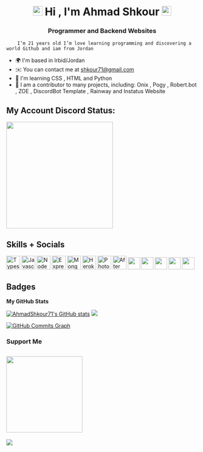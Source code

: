
<h1 align="center"><img src="https://media.giphy.com/media/hvRJCLFzcasrR4ia7z/giphy.gif" width="25px">  Hi , I'm Ahmad Shkour <img src="https://media.giphy.com/media/hvRJCLFzcasrR4ia7z/giphy.gif" width="25px"> </h1>
<h3 align="center">Programmer and Backend Websites</h3>

        I’m 21 years old I’m love learning programming and discovering a world Github and iam from Jordan
* 🌍  I'm based in Irbid/Jordan
* ✉️  You can contact me at [shkour71@gmail.com](mailto:shkour71@gmail.com)
* 🧠  I'm learning CSS , HTML and Python
* 🤝  I am a contributor to many projects, including: Onix , Pogy , Robert.bot , ZOE , DiscordBot Template , Rainway and Instatus Website
 
## My Account Discord Status: 
 <img src="https://lanyard-profile-readme.vercel.app/api/685868171755913293?borderRadius=20px&hideBadges=false" height="280">
 
## Skills + Socials
<p align="left">
<a href="https://www.typescriptlang.org/" target="_blank" rel="noreferrer"><img src="https://raw.githubusercontent.com/danielcranney/readme-generator/main/public/icons/skills/typescript-colored.svg" width="36" height="36" alt="Typescript" /></a>
<a href="https://developer.mozilla.org/en-US/docs/Web/JavaScript" target="_blank" rel="noreferrer"><img src="https://raw.githubusercontent.com/danielcranney/readme-generator/main/public/icons/skills/javascript-colored.svg" width="36" height="36" alt="Javascript" /></a>
<a href="https://nodejs.org/en/" target="_blank" rel="noreferrer"><img src="https://raw.githubusercontent.com/danielcranney/readme-generator/main/public/icons/skills/nodejs-colored.svg" width="36" height="36" alt="NodeJS" /></a>
<a href="https://expressjs.com/" target="_blank" rel="noreferrer"><img src="https://raw.githubusercontent.com/danielcranney/readme-generator/main/public/icons/skills/express-colored.svg" width="36" height="36" alt="Express" /></a>
<a href="https://www.mongodb.com/" target="_blank" rel="noreferrer"><img src="https://raw.githubusercontent.com/danielcranney/readme-generator/main/public/icons/skills/mongodb-colored.svg" width="36" height="36" alt="MongoDB" /></a>
<a href="https://www.heroku.com/" target="_blank" rel="noreferrer"><img src="https://raw.githubusercontent.com/danielcranney/readme-generator/main/public/icons/skills/heroku-colored.svg" width="36" height="36" alt="Heroku" /></a>
<a href="https://www.adobe.com/uk/products/photoshop.html" target="_blank" rel="noreferrer"><img src="https://raw.githubusercontent.com/danielcranney/readme-generator/main/public/icons/skills/photoshop-colored.svg" width="36" height="36" alt="Photoshop" /></a>
<a href="https://www.adobe.com/uk/products/aftereffects.html" target="_blank" rel="noreferrer"><img src="https://raw.githubusercontent.com/danielcranney/readme-generator/main/public/icons/skills/aftereffects-colored.svg" width="36" height="36" alt="After Effects" /></a>
<a href="https://discord.com/users/685868171755913293" target="_blank" rel="noreferrer"><img src="https://raw.githubusercontent.com/danielcranney/readme-generator/main/public/icons/socials/discord.svg" width="32" height="32" /></a> <a href="https://www.facebook.com/Shkoor71" target="_blank" rel="noreferrer"><img src="https://raw.githubusercontent.com/danielcranney/readme-generator/main/public/icons/socials/facebook.svg" width="32" height="32" /></a> <a href="https://www.github.com/AhmadShkour71" target="_blank" rel="noreferrer"><img src="https://raw.githubusercontent.com/danielcranney/readme-generator/main/public/icons/socials/github.svg" width="32" height="32" /></a> <a href="http://www.instagram.com/shkour__71" target="_blank" rel="noreferrer"><img src="https://raw.githubusercontent.com/danielcranney/readme-generator/main/public/icons/socials/instagram.svg" width="32" height="32" /></a> <a href="https://www.twitter.com/Ahmad__Shkoor" target="_blank" rel="noreferrer"><img src="https://raw.githubusercontent.com/danielcranney/readme-generator/main/public/icons/socials/twitter.svg" width="32" height="32" /></a></p>

## Badges

<b>My GitHub Stats</b>
<p>
<a href="http://www.github.com/AhmadShkour71"><img src="https://github-readme-stats.vercel.app/api?username=AhmadShkour71&show_icons=true&hide=&count_private=true&title_color=3382ed&text_color=3382ed&icon_color=ef4444&bg_color=171717&hide_border=true&show_icons=true" alt="AhmadShkour71's GitHub stats" /></a>
<a href="http://www.github.com/AhmadShkour71"><img src="https://github-readme-streak-stats.herokuapp.com/?user=AhmadShkour71&stroke=3382ed&background=171717&ring=3382ed&fire=3382ed&currStreakNum=3382ed&currStreakLabel=3382ed&sideNums=3382ed&sideLabels=3382ed&dates=3382ed&hide_border=true" /></a>
</p>
<a href="http://www.github.com/AhmadShkour71"><img src="https://activity-graph.herokuapp.com/graph?username=AhmadShkour71&bg_color=171717&color=3382ed&line=ef4444&point=3382ed&area_color=171717&area=true&hide_border=true&custom_title=GitHub%20Commits%20Graph" alt="GitHub Commits Graph" /></a>

### Support Me

<a href="https://www.buymeacoffee.com/shkour71c"><img src="https://cdn.buymeacoffee.com/buttons/v2/default-yellow.png" width="200" /></a>
---
<img src="https://imgur.com/rilHVxA.png"/> 
